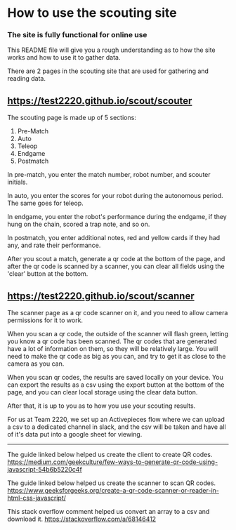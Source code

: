 # How to use the scouting site

### The site is fully functional for online use

This README file will give you a rough understanding as to how the site works and how to use it to gather data.

There are 2 pages in the scouting site that are used for gathering and reading data.

## https://test2220.github.io/scout/scouter

The scouting page is made up of 5 sections:

1. Pre-Match
2. Auto
3. Teleop
4. Endgame
5. Postmatch

In pre-match, you enter the match number, robot number, and scouter initials.

In auto, you enter the scores for your robot during the autonomous period. The same goes for teleop.

In endgame, you enter the robot's performance during the endgame, if they hung on the chain, scored a trap note, and so on.

In postmatch, you enter additional notes, red and yellow cards if they had any, and rate their performance.

After you scout a match, generate a qr code at the bottom of the page, and after the qr code is scanned by a scanner, you can clear all fields using the 'clear' button at the bottom.

## https://test2220.github.io/scout/scanner

The scanner page as a qr code scanner on it, and you need to allow camera permissions for it to work.

When you scan a qr code, the outside of the scanner will flash green, letting you know a qr code has been scanned. The qr codes that are generated have a lot of information on them, so they will be relatively large. You will need to make the qr code as big as you can, and try to get it as close to the camera as you can. 

When you scan qr codes, the results are saved locally on your device. You can export the results as a csv using the export button at the bottom of the page, and you can clear local storage using the clear data button. 

After that, it is up to you as to how you use your scouting results. 

For us at Team 2220, we set up an Activepieces flow where we can upload a csv to a dedicated channel in slack, and the csv will be taken and have all of it's data put into a google sheet for viewing.

---
The guide linked below helped us create the client to create QR codes.
https://medium.com/geekculture/few-ways-to-generate-qr-code-using-javascript-54b6b5220c4f

The guide linked below helped us create the scanner to scan QR codes.
https://www.geeksforgeeks.org/create-a-qr-code-scanner-or-reader-in-html-css-javascript/

This stack overflow comment helped us convert an array to a csv and download it.
https://stackoverflow.com/a/68146412
